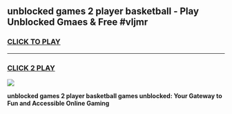 
## unblocked games 2 player basketball - Play Unblocked Gmaes & Free #vljmr
<h3>
<a href="https://news.freeplayer.one?title=unblocked_games_2_player_basketball&ref=24F">CLICK TO PLAY</a></h3>
<hr>

<h3>
<a href="https://news.freeplayer.one?title=unblocked_games_2_player_basketball&ref=24F">CLICK 2 PLAY</a>
  
</h3>

<a href="https://news.freeplayer.one?title=unblocked_games_2_player_basketball&ref=24F/"><img src="https://clearcache.store/games.png"></a>


**unblocked games 2 player basketball games unblocked: Your Gateway to Fun and Accessible Online Gaming**
